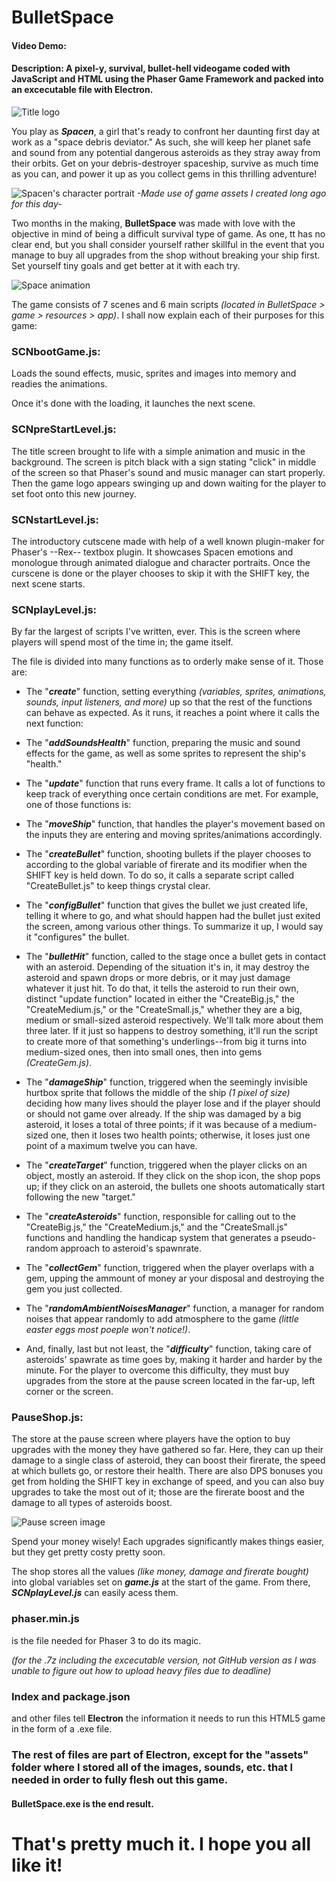# BulletSpace
#### Video Demo:  <Placeholder>
#### Description: A pixel-y, survival, bullet-hell videogame coded with JavaScript and HTML using the Phaser Game Framework and packed into an excecutable file with Electron. 

![Title logo](https://i.ibb.co/D1nKwvv/title.png)

You play as ***Spacen***, a girl that's ready to confront her daunting first day at work as a "space debris deviator." As such, she will keep her planet safe and sound from any potential dangerous asteroids as they stray away from their orbits. Get on your debris-destroyer spaceship, survive as much time as you can, and power it up as you collect gems in this thrilling adventure!

![Spacen's character portrait](https://i.ibb.co/R3Tvb9b/Spacen-Animsa.gif)
*-Made use of game assets I created long ago for this day-*

Two months in the making, **BulletSpace** was made with love with the objective in mind of being a difficult survival type of game. As one, tt has no clear end, but you shall consider yourself rather skillful in the event that you manage to buy all upgrades from the shop without breaking your ship first. Set yourself tiny goals and get better at it with each try.

![Space animation](https://i.ibb.co/7W04BRX/Space-help-sprite-sheet.gif)

The game consists of 7 scenes and 6 main scripts *(located in BulletSpace > game > resources > app)*. I shall now explain each of their purposes for this game:

### SCNbootGame.js:
Loads the sound effects, music, sprites and images into memory and readies the animations. 

Once it's done with the loading, it launches the next scene.

### SCNpreStartLevel.js: 
The title screen brought to life with a simple animation and music in the background. The screen is pitch black with a sign stating "click" in middle of the screen so that Phaser's sound and music manager can start properly. Then the game logo appears swinging up and down waiting for the player to set foot onto this new journey.

### SCNstartLevel.js: 
The introductory cutscene made with help of a well known plugin-maker for Phaser's --Rex-- textbox plugin. It showcases Spacen emotions and monologue through animated dialogue and character portraits. Once the curscene is done or the player chooses to skip it with the SHIFT key, the next scene starts.

### SCNplayLevel.js:
By far the largest of scripts I've written, ever. This is the screen where players will spend most of the time in; the game itself. 

The file is divided into many functions as to orderly make sense of it. Those are:

- The "***create***" function, setting everything *(variables, sprites, animations, sounds, input listeners, and more)* up so that the rest of the functions can behave as expected. As it runs, it reaches a point where it calls the next function:


- The "***addSoundsHealth***" function, preparing the music and sound effects for the game, as well as some sprites to represent the ship's "health."


- The "***update***" function that runs every frame. It calls a lot of functions to keep track of everything once certain conditions are met. For example, one of those functions is:


- The "***moveShip***" function, that handles the player's movement based on the inputs they are entering and moving sprites/animations accordingly. 


- The "***createBullet***" function, shooting bullets if the player chooses to according to the global variable of firerate and its modifier when the SHIFT key is held down. To do so, it calls a separate script called "CreateBullet.js" to keep things crystal clear.


- The "***configBullet***" function that gives the bullet we just created life, telling it where to go, and what should happen had the bullet just exited the screen, among various other things. To summarize it up, I would say it "configures" the bullet.


- The "***bulletHit***" function, called to the stage once a bullet gets in contact with an asteroid. Depending of the situation it's in, it may destroy the asteroid and spawn drops or more debris, or it may just damage whatever it just hit. To do that, it tells the asteroid to run their own, distinct "update function" located in either the "CreateBig.js," the "CreateMedium.js," or the "CreateSmall.js," whether they are a big, medium or small-sized asteroid respectively. We'll talk more about them three later. If it just so happens to destroy something, it'll run the script to create more of that something's underlings--from big it turns into medium-sized ones, then into small ones, then into gems *(CreateGem.js)*.


- The "***damageShip***" function, triggered when the seemingly invisible hurtbox sprite that follows the middle of the ship *(1 pixel of size)* deciding how many lives should the player lose and if the player should or should not game over already. If the ship was damaged by a big asteroid, it loses a total of three points; if it was because of a medium-sized one, then it loses two health points; otherwise, it loses just one point of a maximum twelve you can have.


- The "***createTarget***" function, triggered when the player clicks on an object, mostly an asteroid. If they click on the shop icon, the shop pops up; if they click on an asteroid, the bullets one shoots automatically start following the new "target."


- The "***createAsteroids***" function, responsible for calling out to the "CreateBig.js," the "CreateMedium.js," and the "CreateSmall.js" functions and handling the handicap system that generates a pseudo-random approach to asteroid's spawnrate. 


- The "***collectGem***" function, triggered when the player overlaps with a gem, upping the ammount of money ar your disposal and destroying the gem you just collected.


- The "***randomAmbientNoisesManager***" function, a manager for random noises that appear randomly to add atmosphere to the game *(little easter eggs most poeple won't notice!)*.


- And, finally, last but not least, the "***difficulty***" function, taking care of asteroids' spawrate as time goes by, making it harder and harder by the minute. For the player to overcome this difficulty, they must buy upgrades from the store at the pause screen located in the far-up, left corner or the screen.

### PauseShop.js:
The store at the pause screen where players have the option to buy upgrades with the money they have gathered so far. Here, they can up their damage to a single class of asteroid, they can boost their firerate, the speed at which bullets go, or restore their health. There are also DPS bonuses you get from holding the SHIFT key in exchange of speed, and you can also buy upgrades to take the most out of it; those are the firerate boost and the damage to all types of asteroids boost.

![Pause screen image](https://i.ibb.co/926hGWm/pause-screen.png)

Spend your money wisely! Each upgrades significantly makes things easier, but they get pretty costy pretty soon.

The shop stores all the values *(like money, damage and firerate bought)* into global variables set on ***game.js*** at the start of the game. From there, ***SCNplayLevel.js*** can easily acess them.

### phaser.min.js
is the file needed for Phaser 3 to do its magic.

*(for the .7z including the excecutable version, not GitHub version as I was unable to figure out how to upload heavy files due to deadline)*
### Index and package.json
and other files tell **Electron** the information it needs to run this HTML5 game in the form of a .exe file.

### The rest of files are part of Electron, except for the "assets" folder where I stored all of the images, sounds, etc. that I needed in order to fully flesh out this game.

#### BulletSpace.exe is the end result.

# That's pretty much it. I hope you all like it!